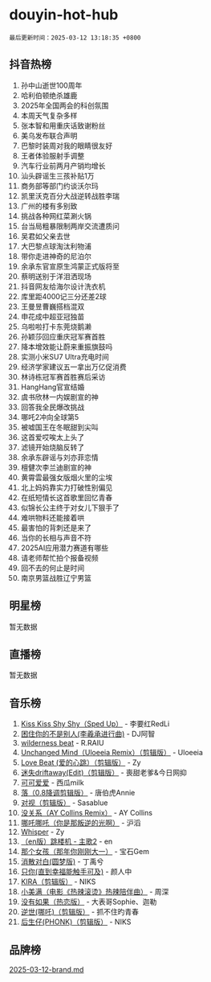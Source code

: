 # douyin-hot-hub

`最后更新时间：2025-03-12 13:18:35 +0800`

## 抖音热榜

1. 孙中山逝世100周年
1. 哈利伯顿绝杀雄鹿
1. 2025年全国两会的科创氛围
1. 本周天气复杂多样
1. 张本智和用重庆话致谢粉丝
1. 美乌发布联合声明
1. 巴黎时装周对我的眼睛很友好
1. 王者体验服射手调整
1. 汽车行业前两月产销均增长
1. 汕头辟谣生三孩补贴1万
1. 商务部等部门约谈沃尔玛
1. 凯里沃克百分大战逆转战胜李瑞
1. 广州的楼有多别致
1. 挑战各种网红菜涮火锅
1. 台当局粗暴限制两岸交流遭质问
1. 吴君如父亲去世
1. 大巴黎点球淘汰利物浦
1. 带你走进神奇的尼泊尔
1. 余承东官宣原生鸿蒙正式版将至
1. 蔡明送别于洋泪洒现场
1. 抖音网友给海尔设计洗衣机
1. 库里距4000记三分还差2球
1. 王曼昱曹巍搭档混双
1. 申花成中超亚冠独苗
1. 乌啦啦打卡东莞烧鹅濑
1. 孙颖莎回应重庆冠军赛首胜
1. 降本增效能让蔚来重振旗鼓吗
1. 实测小米SU7 Ultra充电时间
1. 经济学家建议五一拿出万亿促消费
1. 林诗栋冠军赛首胜赛后采访
1. HangHang官宣结婚
1. 虞书欣林一内娱剧宣的神
1. 回答我全民爆改挑战
1. 哪吒2冲向全球第5
1. 被嘘国王在冬眠甜到尖叫
1. 这首爱哎唉太上头了
1. 滤镜开始烧脑反转了
1. 余承东辟谣与刘亦菲恋情
1. 檀健次李兰迪剧宣的神
1. 黄霄雲最强女版烟火里的尘埃
1. 北上妈妈靠实力打破性别偏见
1. 在纸短情长这首歌里回忆青春
1. 似锦长公主终于对女儿下狠手了
1. 难哄物料还能接着哄
1. 最害怕的背刺还是来了
1. 当你的长相与声音不符
1. 2025AI应用潜力赛道有哪些
1. 请老师帮忙拍个报备视频
1. 回不去的何止是时间
1. 南京男篮战胜辽宁男篮

## 明星榜

暂无数据

## 直播榜

暂无数据

## 音乐榜

1. [Kiss Kiss Shy Shy（Sped Up）](https://sf5-hl-cdn-tos.douyinstatic.com/obj/tos-cn-ve-2774/oYpXDAeGgQK0zfPaji7iKUixpCXFGILeLGmvYA) - 李要红RedLi
1. [困住你的不是别人(李羲承进行曲)](https://sf3-cdn-tos.douyinstatic.com/obj/tos-cn-ve-2774/okWrrVL1iQGZbfHVeCPAe7IaerYfM2jEQi5mNI) - DJ阿智
1. [wilderness beat](https://sf3-cdn-tos.douyinstatic.com/obj/tos-cn-ve-2774/o0oBmODSFCpfFdLRGzAAFC2ah9AIMEQfAOueVE) - R.RAIU
1. [Unchanged Mind（Uloeeia Remix）（剪辑版）](https://sf3-cdn-tos.douyinstatic.com/obj/tos-cn-ve-2774/oIHYu1YfsziJqmggAqBsXOiiI2Y1QB6I61RsMW) - Uloeeia
1. [Love Beat  (爱的心跳）（剪辑版）](https://sf3-cdn-tos.douyinstatic.com/obj/tos-cn-ve-2774/oUlARwvEINIisZ9nCnKMZiYFGfCCYLtDADDBge) - Zy
1. [迷失driftaway(Edit)（剪辑版）](https://sf3-cdn-tos.douyinstatic.com/obj/tos-cn-ve-2774/ogaa1xGNeFO6FCaMgO8PzzAceEI4fBLDMi15H3) - 喪甜老爹&今日网抑
1. [可可爱爱](https://sf3-cdn-tos.douyinstatic.com/obj/tos-cn-ve-2774/0deb1e75aea643b9927ba26aaafa29dd) - 西瓜milk
1. [落（0.8降调剪辑版）](https://sf3-cdn-tos.douyinstatic.com/obj/tos-cn-ve-2774/ociN0WUv3APijBYr6DUmAHmdkZ5MjM6gIF3iA) - 唐伯虎Annie
1. [对视（剪辑版）](https://sf3-cdn-tos.douyinstatic.com/obj/tos-cn-ve-2774/ogKtIhiB0WfAa18F9z3uWODMtZi2ysB1VuAIsQ) - Sasablue
1. [没关系（AY Collins Remix）](https://sf3-cdn-tos.douyinstatic.com/obj/tos-cn-ve-2774/oIBbI5Ghw4zdUCQMJrDEFaAQilZP3EIDSi7MW) - AY Collins
1. [哪吒哪吒（你是那叛逆的光啊）](https://sf5-hl-cdn-tos.douyinstatic.com/obj/tos-cn-ve-2774/oUkQCgCDnBanFehFEFQDxCQntAOIfp9gyZYFVo) - 沪滔
1. [Whisper](https://sf3-cdn-tos.douyinstatic.com/obj/tos-cn-ve-2774/oEeYKDxIDCFuArkftgkGqCnG7xZtRC2rEMKBQi) - Zy
1. [（en版）跳楼机 - 主歌2](https://sf6-cdn-tos.douyinstatic.com/obj/tos-cn-ve-2774/oklN6GvgQ2L8DpPeaAGf1gPeyKzjXFwHIwoCZv) - en
1. [那个女孩（那年你刚刚大一）](https://sf3-cdn-tos.douyinstatic.com/obj/tos-cn-ve-2774/o4IZw7TlivwiBBBMA2rIgWrGNIrjFroh6bPqQ) - 宝石Gem
1. [消散对白(圆梦版)](https://sf3-cdn-tos.douyinstatic.com/obj/tos-cn-ve-2774/og4jB5I5IizzoZVAAAzWgBMAsMDWoArfwBOiFs) - 丁禹兮
1. [只你(直到幸福能触手可及)](https://sf3-cdn-tos.douyinstatic.com/obj/tos-cn-ve-2774/o0lBkRDzFTeaVSUz3ZZSCBVtZ5DIMQGfgmEAuE) - 颜人中
1. [KIRA（剪辑版）](https://sf3-cdn-tos.douyinstatic.com/obj/tos-cn-ve-2774/o0Bq3TvdHqOfzihWrHyABMociuMA3Inwsbx9Wi) - NIKS
1. [小美满（电影《热辣滚烫》热辣陪伴曲）](https://sf5-hl-cdn-tos.douyinstatic.com/obj/tos-cn-ve-2774/o0GAn2lSgfZIDUgtevCGDQYnFg4CwnrBaxbTZL) - 周深
1. [没有如果（热恋版）](https://sf3-cdn-tos.douyinstatic.com/obj/tos-cn-ve-2774/o4iETqbxIThtCXlBeV0DfAhZsbCFGhagYupnMx) - 大表哥Sophie、迦勒
1. [逆世(哪吒)（剪辑版）](https://sf3-cdn-tos.douyinstatic.com/obj/tos-cn-ve-2774/oMIEZAfEogrLnzfDWMBiZKCWuXIUFLtRDsOFWs) - 抓不住旳青春
1. [后生仔(PHONK)（剪辑版）](https://sf3-cdn-tos.douyinstatic.com/obj/tos-cn-ve-2774/o0TzmfumdQAJ1aGG9F5LfTXIYeGcqYKRPAeFdJ) - NIKS

## 品牌榜

[2025-03-12-brand.md](2025-03-12-brand.md)
